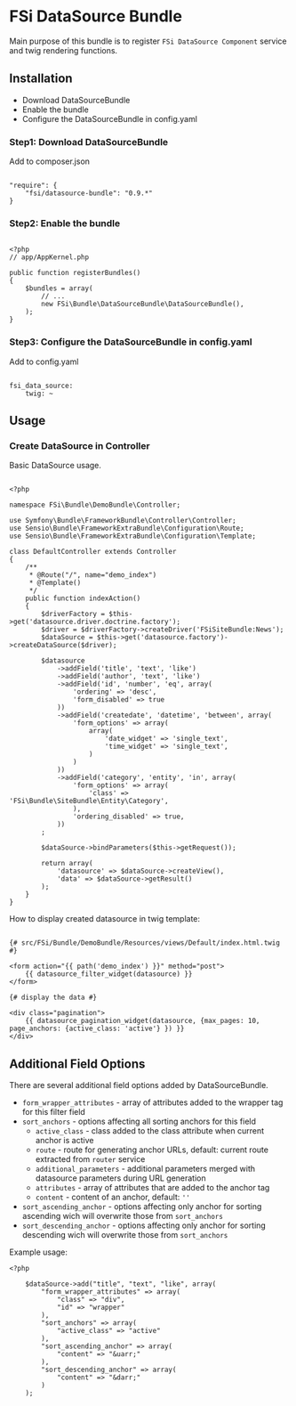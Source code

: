 # FSi DataSource Bundle #

Main purpose of this bundle is to register ``FSi DataSource Component`` service 
and twig rendering functions. 

## Installation ##

* Download DataSourceBundle
* Enable the bundle
* Configure the DataSourceBundle in config.yaml 

### Step1: Download DataSourceBundle ###

Add to composer.json 

```

"require": {
    "fsi/datasource-bundle": "0.9.*"
}

```

### Step2: Enable the bundle ###

```
    
<?php
// app/AppKernel.php

public function registerBundles()
{
    $bundles = array(
        // ...
        new FSi\Bundle\DataSourceBundle\DataSourceBundle(),
    );
}

```

### Step3: Configure the DataSourceBundle in config.yaml ###

Add to config.yaml 

```
    
fsi_data_source: 
    twig: ~

```

## Usage ##

### Create DataSource in Controller ###

Basic DataSource usage.

```

<?php

namespace FSi\Bundle\DemoBundle\Controller;

use Symfony\Bundle\FrameworkBundle\Controller\Controller;
use Sensio\Bundle\FrameworkExtraBundle\Configuration\Route;
use Sensio\Bundle\FrameworkExtraBundle\Configuration\Template;

class DefaultController extends Controller
{
    /**
     * @Route("/", name="demo_index")
     * @Template()
     */
    public function indexAction()
    {
        $driverFactory = $this->get('datasource.driver.doctrine.factory');
        $driver = $driverFactory->createDriver('FSiSiteBundle:News');
        $dataSource = $this->get('datasource.factory')->createDataSource($driver);

        $datasource
            ->addField('title', 'text', 'like')
            ->addField('author', 'text', 'like')
            ->addField('id', 'number', 'eq', array(
                'ordering' => 'desc',
                'form_disabled' => true
            ))
            ->addField('createdate', 'datetime', 'between', array(
                'form_options' => array(
                    array(
                        'date_widget' => 'single_text',
                        'time_widget' => 'single_text',
                    )
                )
            ))
            ->addField('category', 'entity', 'in', array(
                'form_options' => array(
                    'class' => 'FSi\Bundle\SiteBundle\Entity\Category',
                ),
                'ordering_disabled' => true,
            ))
        ;

        $dataSource->bindParameters($this->getRequest());

        return array(
            'datasource' => $dataSource->createView(),
            'data' => $dataSource->getResult()
        );
    }
}

```

How to display created datasource in twig template: 

```

{# src/FSi/Bundle/DemoBundle/Resources/views/Default/index.html.twig #}

<form action="{{ path('demo_index') }}" method="post">
    {{ datasource_filter_widget(datasource) }}
</form>

{# display the data #}

<div class="pagination">
    {{ datasource_pagination_widget(datasource, {max_pages: 10, page_anchors: {active_class: 'active'} }) }}
</div>

```

## Additional Field Options ##

There are several additional field options added by DataSourceBundle.

* ``form_wrapper_attributes`` - array of attributes added to the wrapper tag for this filter field
* ``sort_anchors`` - options affecting all sorting anchors for this field
    * ``active_class`` - class added to the class attribute when current anchor is active
    * ``route`` - route for generating anchor URLs, default: current route extracted from ``router`` service
    * ``additional_parameters`` - additional parameters merged with datasource parameters during URL generation
    * ``attributes`` - array of attributes that are added to the anchor tag
    * ``content`` - content of an anchor, default: ``''``
* ``sort_ascending_anchor`` - options affecting only anchor for sorting ascending wich will overwrite those from ``sort_anchors``
* ``sort_descending_anchor`` - options affecting only anchor for sorting descending wich will overwrite those from ``sort_anchors``

Example usage: 

```
<?php

    $dataSource->add("title", "text", "like", array(
        "form_wrapper_attributes" => array(
            "class" => "div",
            "id" => "wrapper"
        ),
        "sort_anchors" => array(
            "active_class" => "active"
        ),
        "sort_ascending_anchor" => array(
            "content" => "&uarr;"
        ),
        "sort_descending_anchor" => array(
            "content" => "&darr;"
        )
    );

```


